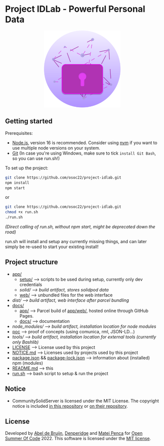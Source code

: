 # Project IDLab - Powerful Personal Data

<div align="center">
  <img src="./docs/assets/powerful-personal-data-crest.svg" width="250px" />
</div>

## Getting started

Prerequisites:
- [Node.js](https://nodejs.org/en/), version 16 is recommended. Consider using [nvm](https://github.com/nvm-sh/nvm) if you want to use multiple node versions on your system.
- [Git](https://git-scm.com/downloads) (In case you're using Windows, make sure to tick `install Git Bash`, so you can use run.sh!)

To set up the project:
```bash
git clone https://github.com/osoc22/project-idlab.git
npm install
npm start
```
or
```bash
git clone https://github.com/osoc22/project-idlab.git
chmod +x run.sh
./run.sh
```
*(Direct calling of run.sh, without npm start, might be deprecated down the road)*

run.sh will install and setup any currently missing things, and can later simply be re-used to start your existing install! 

## Project structure
- [app/](app/)
  - [setup/](app/setup/) --> scripts to be used during setup, currently only dev credentials
  - *solid/ --> build artifact, stores solidpod data*
  - [web/](app/web/) --> unbundled files for the web interface
- *dist/ --> build artifact, web interface after parcel bundling*
- [docs/](docs/) 
  - [app/](docs/app/) --> Parcel build of [app/web/](app/web/), hosted online through GitHub Pages. 
  - [docs/](docs/docs/) --> documentation
- *node_modules/ --> build artifact, installation location for node modules*
- [poc](poc/) --> proof of concepts (using comunica, rml, JSON-LD...)
- *tools/ --> build artifact, installation location for external tools (currently only Bashlib)*
- [LICENSE](LICENSE) --> License used by this project
- [NOTICE.md](NOTICE) --> Licenses used by projects used by this project
- [package.json](package.json) && [package-lock.json](package-lock.json) --> information about (installed) npm (modules)
- [README.md](README.md) --> this
- [run.sh](run.sh) --> bash script to setup & run the project


## Notice
- CommunitySolidServer is licensed under the MIT License. The copyright notice is included [in this repository](NOTICE.md#CommunitySolidServer) or [on their repository](https://github.com/CommunitySolidServer/CommunitySolidServer/blob/main/LICENSE.md).

## License
Developed by [Abel de Bruijn](https://github.com/yustarandomname), [Denperidge](https://github.com/Denperidge) and [Matei Penca](https://github.com/Matei9721) for [Open Summer Of Code](https://osoc.be/) 2022.
This software is licensed under the [MIT license](LICENSE).
